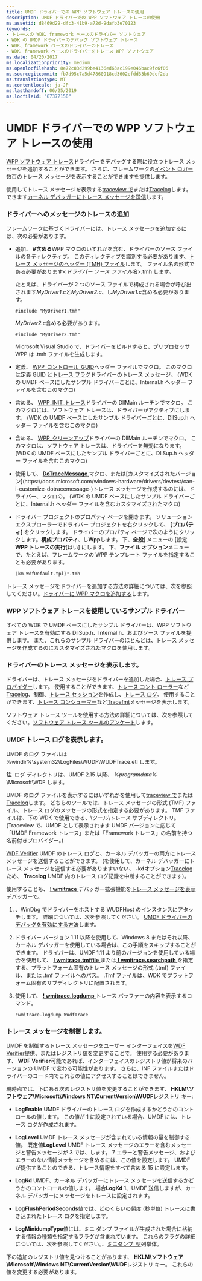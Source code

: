 ```yaml
---
title: UMDF ドライバーでの WPP ソフトウェア トレースの使用
description: UMDF ドライバーでの WPP ソフトウェア トレースの使用
ms.assetid: d8469d29-dfc3-41b9-a72d-9dafb3e70123
keywords:
- トレースの WDK、framework ベースのドライバー ソフトウェア
- WDK の UMDF ドライバーのデバッグ ソフトウェア トレース
- WDK、framework ベースのドライバーのトレース
- WDK、framework ベースのドライバーをトレース WPP ソフトウェア
ms.date: 04/20/2017
ms.localizationpriority: medium
ms.openlocfilehash: 8e72c83d299be4136ed63ac199e046bac9fc6f06
ms.sourcegitcommit: fb7d95c7a5d47860918cd3602efdd33b69dcf2da
ms.translationtype: MT
ms.contentlocale: ja-JP
ms.lasthandoff: 06/25/2019
ms.locfileid: "67372150"
---
```

# <a name="using-wpp-software-tracing-in-umdf-drivers"></a>UMDF ドライバーでの WPP ソフトウェア トレースの使用


[WPP ソフトウェア トレース](https://docs.microsoft.com/windows-hardware/drivers/devtest/wpp-software-tracing)ドライバーをデバッグする際に役立つトレース メッセージを追加することができます。 さらに、フレームワークの[イベント ロガー](using-the-framework-s-event-logger.md)数百のトレース メッセージを表示することができますを提供します。

使用してトレース メッセージを表示する[traceview で](https://docs.microsoft.com/windows-hardware/drivers/devtest/traceview)または[Tracelog](https://docs.microsoft.com/windows-hardware/drivers/devtest/tracelog)します。 できます[カーネル デバッガーにトレース メッセージを送信](https://docs.microsoft.com/windows-hardware/drivers/devtest/how-do-i-send-trace-messages-to-a-kernel-debugger-)します。

### <a name="adding-tracing-messages-to-your-driver"></a>ドライバーへのメッセージのトレースの追加

フレームワークに基づくドライバーには、トレース メッセージを追加するには、次の必要があります。

-   追加、 **\#含める**WPP マクロのいずれかを含む、ドライバーのソース ファイルの各ディレクティブ。 このディレクティブを識別する必要があります、[トレース メッセージのヘッダー (TMH) ファイル](https://docs.microsoft.com/windows-hardware/drivers/devtest/trace-message-header-file)します。 ファイル名の形式である必要があります&lt;*ドライバー ソース ファイル名*&gt;.tmh します。

    たとえば、ドライバーが 2 つのソース ファイルで構成される場合が呼び出されます*MyDriver1.c*と*MyDriver2.c*、し*MyDriver1.c*含める必要があります。

    `#include "MyDriver1.tmh"`

    *MyDriver2.c*含める必要があります。

    `#include "MyDriver2.tmh"`

    Microsoft Visual Studio で、ドライバーをビルドすると、プリプロセッサ WPP は .tmh ファイルを生成します。

-   定義、 [WPP\_コントロール\_GUID](https://docs.microsoft.com/previous-versions/windows/hardware/previsioning-framework/ff556186(v=vs.85))ヘッダー ファイルでマクロ。 このマクロは定義 GUID と[トレース フラグ](https://docs.microsoft.com/windows-hardware/drivers/devtest/trace-flags)ドライバーのトレース メッセージ。 (WDK の UMDF ベースにしたサンプル ドライバーごとに、Internal.h ヘッダー ファイルを含むこのマクロ)

-   含める、 [WPP\_INIT\_トレース](https://docs.microsoft.com/previous-versions/windows/hardware/previsioning-framework/ff556191(v=vs.85))ドライバーの DllMain ルーチンでマクロ。 このマクロには、ソフトウェア トレースは、ドライバーがアクティブにします。 (WDK の UMDF ベースにしたサンプル ドライバーごとに、DllSup.h ヘッダー ファイルを含むこのマクロ)

-   含める、 [WPP\_クリーンアップ](https://docs.microsoft.com/previous-versions/windows/hardware/previsioning-framework/ff556179(v=vs.85))ドライバーの DllMain ルーチンでマクロ。 このマクロは、ソフトウェア トレースは、ドライバーを無効になります。 (WDK の UMDF ベースにしたサンプル ドライバーごとに、DllSup.h ヘッダー ファイルを含むこのマクロ)

-   使用して、 [ **DoTraceMessage** ](https://docs.microsoft.com/previous-versions/windows/hardware/previsioning-framework/ff544918(v=vs.85))マクロ、または[カスタマイズされたバージョン](https://docs.microsoft.com/windows-hardware/drivers/devtest/can-i-customize-dotracemessage-)トレース メッセージを作成するのには、ドライバー、マクロの。 (WDK の UMDF ベースにしたサンプル ドライバーごとに、Internal.h ヘッダー ファイルを含むカスタマイズされたマクロ)

-   ドライバー プロジェクトのプロパティ ページを開きます。 ソリューション エクスプローラーでドライバー プロジェクトを右クリックして、 **[プロパティ]** をクリックします。 ドライバーのプロパティ ページで次のようにクリックします。**構成プロパティ**、し**Wpp**します。 下、**全般**] メニューの [設定**WPP トレースの実行**[はい] にします。 下、**ファイル オプション**メニューで、たとえば、フレームワークの WPP テンプレート ファイルを指定することも必要があります。

    ```cpp
    {km-WdfDefault.tpl}*.tmh
    ```

トレース メッセージをドライバーを追加する方法の詳細については、次を参照してください。[ドライバーに WPP マクロを追加する](https://docs.microsoft.com/windows-hardware/drivers/devtest/adding-wpp-macros-to-a-trace-provider)します。

### <a name="sample-drivers-that-use-wpp-software-tracing"></a>WPP ソフトウェア トレースを使用しているサンプル ドライバー

すべての WDK で UMDF ベースにしたサンプル ドライバーは、WPP ソフトウェア トレースを有効にする DllSup.h、Internal.h、およびソース ファイルを提供します。 また、これらのサンプル ドライバーのほとんどは、トレース メッセージを作成するのにカスタマイズされたマクロを使用します。

### <a name="viewing-your-drivers-trace-messages"></a>ドライバーのトレース メッセージを表示します。

ドライバーは、トレース メッセージをドライバーを追加した場合、[トレース プロバイダー](https://docs.microsoft.com/windows-hardware/drivers/devtest/trace-provider)します。 使用することができます、[トレース コント ローラー](https://docs.microsoft.com/windows-hardware/drivers/devtest/trace-controller)など[Tracelog](https://docs.microsoft.com/windows-hardware/drivers/devtest/tracelog)、制御、[トレース セッション](https://docs.microsoft.com/windows-hardware/drivers/devtest/trace-session)を作成し、[トレース ログ](https://docs.microsoft.com/windows-hardware/drivers/devtest/trace-log)。 使用することができます、[トレース コンシューマー](https://docs.microsoft.com/windows-hardware/drivers/devtest/trace-consumer)など[Tracefmt](https://docs.microsoft.com/windows-hardware/drivers/devtest/tracefmt)メッセージを表示します。

ソフトウェア トレース ツールを使用する方法の詳細については、次を参照してください。[ソフトウェア トレース ツールのアンケート](https://docs.microsoft.com/windows-hardware/drivers/devtest/survey-of-software-tracing-tools)します。

### <a name="viewing-the-umdf-trace-log"></a>UMDF トレース ログを表示します。

UMDF のログ ファイルは %windir%\\system32\\LogFiles\\WUDF\\WUDFTrace.etl します。

**注**  ログ ディレクトリは、UMDF 2.15 以降、 *%programdata%* \\Microsoft\\WDF します。

 

UMDF のログ ファイルを表示するにはいずれかを使用して[traceview で](https://docs.microsoft.com/windows-hardware/drivers/devtest/traceview)または[Tracelog](https://docs.microsoft.com/windows-hardware/drivers/devtest/tracelog)します。 どちらのツールでは、トレース メッセージの形式 (TMF) ファイル、トレース ログのメッセージの形式を指定する必要があります。 TMF ファイルは、下の WDK で使用できる、\\ツール\\トレース サブディレクトリ。 (Traceview で、UMDF として表示されます UMDF バージョンに応じて「UMDF Framework トレース」または「Framework トレース」の名前を持つ名前付きプロバイダー。)

[WDF Verifier](https://docs.microsoft.com/windows-hardware/drivers/devtest/wdf-verifier-control-application) UMDF のトレース ログと、カーネル デバッガーの両方にトレース メッセージを送信することができます。 (を使用して、カーネル デバッガーにトレース メッセージを送信する必要がありますいない、 **-kd**オプション[Tracelog](https://docs.microsoft.com/windows-hardware/drivers/devtest/tracelog)ため、 **Tracelog** UMDF 内のトレース ログ記録を中断することができます)。

使用することも、 [ **! wmitrace** ](https://docs.microsoft.com/windows-hardware/drivers/debugger/wmi-tracing-extensions--wmitrace-dll-)デバッガー拡張機能を[トレース メッセージを表示](https://docs.microsoft.com/windows-hardware/drivers/devtest/how-do-i-send-trace-messages-to-a-kernel-debugger-)デバッガーで。

1.  、WinDbg でドライバーをホストする WUDFHost のインスタンスにアタッチします。 詳細については、次を参照してください。 [UMDF ドライバーのデバッグを有効にする方法](enabling-a-debugger.md)します。
2.  ドライバー バージョン 1.11 以降を使用して、Windows 8 またはそれ以降、カーネル デバッガーを使用している場合は、この手順をスキップすることができます。 ドライバーは、UMDF 1.11 より前のバージョンを使用している場合を使用して、 [ **! wmitrace.tmffile** ](https://docs.microsoft.com/windows-hardware/drivers/debugger/-wmitrace-tmffile)または[ **! wmitrace.searchpath** ](https://docs.microsoft.com/windows-hardware/drivers/debugger/-wmitrace-searchpath)を指定する、プラットフォーム固有のトレース メッセージの形式 (.tmf) ファイル、または .tmf ファイルへのパス。 .Tmf ファイルは、WDK でプラットフォーム固有のサブディレクトリに配置されます。

3.  使用して、 [ **! wmitrace.logdump** ](https://docs.microsoft.com/windows-hardware/drivers/debugger/-wmitrace-logdump)トレース バッファーの内容を表示するコマンド。

    ```cpp
    !wmitrace.logdump WudfTrace
    ```

### <a name="controlling-trace-messages"></a>トレース メッセージを制御します。

UMDF を制御するトレース メッセージをユーザー インターフェイスを[WDF Verifier](https://docs.microsoft.com/windows-hardware/drivers/devtest/wdf-verifier-control-application)提供、またはレジストリ値を変更することで。 使用する必要があります、 **WDF Verifier**可能であれば、インターフェイスのレジストリ値が将来のバージョンの UMDF で変わる可能性があります。 さらに、INF ファイルまたはドライバーのコード内でこれらの値にアクセスすることはできません。

現時点では、下にある次のレジストリ値を変更することができます、 **HKLM\\ソフトウェア\\Microsoft\\Windows NT\\CurrentVersion\\WUDF**レジストリ キー:

-   **LogEnable** UMDF ドライバーのトレース ログを作成するかどうかのコントロールの値します。 この値が 1 に設定されている場合、UMDF には、トレース ログが作成されます。

-   **LogLevel** UMDF トレース メッセージが含まれている情報の量を制御する値。 既定値**LogLevel** UMDF トレース メッセージのエラーを含むメッセージと警告メッセージが 3 では、します。 7 エラーと警告メッセージ、およびエラーのない情報メッセージを含めるには、この値を設定します。 UMDF が提供することのできる、トレース情報をすべて含める 15 に設定します。

-   **LogKd** UMDF、カーネル デバッガーにトレース メッセージを送信するかどうかのコントロールの値します。 場合**LogKd** 1、UMDF 送信しますが、カーネル デバッガーにメッセージをトレースに設定されます。

-   **LogFlushPeriodSeconds**値では、どのくらいの頻度 (秒単位) トレースに書き込まれたトレース ログを指定します。

-   **LogMinidumpType**値には、ミニ ダンプ ファイルが生成された場合に格納する情報の種類を指定するフラグが含まれています。 これらのフラグの詳細については、次を参照してください。、[ミニダンプ\_型](https://go.microsoft.com/fwlink/p/?linkid=160310)列挙体。

下の追加のレジストリ値を見つけることがあります、 **HKLM\\ソフトウェア\\Microsoft\\Windows NT\\CurrentVersion\\WUDF**レジストリ キー。 これらの値を変更する必要があります。

 

 





